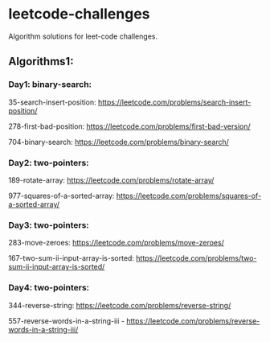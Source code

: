 # leetcode-challenges

Algorithm solutions for leet-code challenges.

## Algorithms1:

### Day1: binary-search: 

35-search-insert-position: https://leetcode.com/problems/search-insert-position/

278-first-bad-position: https://leetcode.com/problems/first-bad-version/

704-binary-search: https://leetcode.com/problems/binary-search/

### Day2: two-pointers:

189-rotate-array: https://leetcode.com/problems/rotate-array/

977-squares-of-a-sorted-array: https://leetcode.com/problems/squares-of-a-sorted-array/

### Day3: two-pointers:

283-move-zeroes: https://leetcode.com/problems/move-zeroes/

167-two-sum-ii-input-array-is-sorted: https://leetcode.com/problems/two-sum-ii-input-array-is-sorted/

### Day4: two-pointers:

344-reverse-string: https://leetcode.com/problems/reverse-string/

557-reverse-words-in-a-string-iii - https://leetcode.com/problems/reverse-words-in-a-string-iii/
